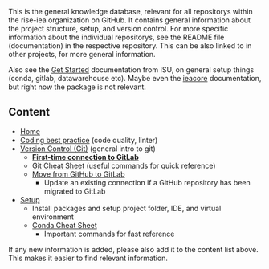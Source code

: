 This is the general knowledge database, relevant for all repositorys within the rise-iea organization on GitHub. It contains general information about the project structure, setup, and version control. For more specific information about the individual repositorys, see the README file (documentation) in the respective repository. This can be also linked to in other projects, for more general information.

Also see the [Get Started](https://python.iea.org/doc/getting-started/index.html) documentation from ISU, on general setup things (conda, gitlab, datawarehouse etc).
Maybe even the [ieacore](https://python.iea.org/doc/ieacore/latest/) documentation, but right now the package is not relevant.


## Content
- [Home](home)
- [Coding best practice](Coding-best-practice) (code quality, linter)
- [Version Control (Git)](git/Version-Control-(Git)) (general intro to git)
  - [**First-time connection to GitLab**](git/Version-Control-(Git)#initial-gitlab-connection)
  - [Git Cheat Sheet](git/Git-Cheat-Sheet) (useful commands for quick reference)
  - [Move from GitHub to GitLab](git/Move-from-GitHub-to-GitLab)
    - Update an existing connection if a GitHub repository has been migrated to GitLab
- [Setup](setup/Setup)
  - Install packages and setup project folder, IDE, and virtual environment
  - [Conda Cheat Sheet](setup/Conda-Cheat-Sheet)
    - Important commands for fast reference

If any new information is added, please also add it to the content list above. This makes it easier to find relevant information.

